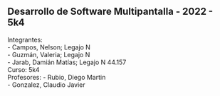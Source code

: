 ## Desarrollo de Software Multipantalla - 2022 - 5k4
Integrantes:  
	- Campos, Nelson; Legajo N  
	- Guzmán, Valeria; Legajo N  
	- Jarab, Damián Matías; Legajo N 44.157  
Curso: 5k4  
Profesores:
	- Rubio, Diego Martin  
	- Gonzalez, Claudio Javier
	
